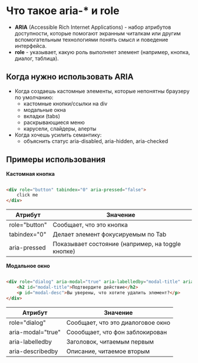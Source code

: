 # Что такое aria-* и role

* **ARIA** (Accessible Rich Internet Applications) - набор атрибутов доступности, которые помогают экранным читалкам или
  другим вспомогательным технологиями понять смысл и поведение интерфейса.
* **role** - указывает, какую роль выполняет элемент (например, кнопка, диалог, таблица).

## Когда нужно использовать ARIA

* Когда создаешь кастомные элементы, которые непонятны браузеру по умолчанию:
    * кастомные кнопки/ссылки на div
    * модальные окна
    * вкладки (tabs)
    * раскрывающиеся меню
    * карусели, слайдеры, алерты
* Когда хочешь усилить семантику:
    * объяснить статус aria-disabled, aria-hidden, aria-checked

## Примеры использования

**Кастомная кнопка**

```html

<div role="button" tabindex="0" aria-pressed="false">
    click me
</div>
```

| Атрибут       | Значение                                          |
|---------------|---------------------------------------------------|
| role="button" | Сообщает, что это кнопка                          |
| tabindex="0"  | Делает элемент фокусируемым по Tab                |
| aria-pressed  | Показывает состояние (например, на toggle кнопке) |

**Модальное окно**

```html

<div role="dialog" aria-modal="true" aria-labelledby="modal-title" aria-describedby="modal-desc">
    <h2 id="modal-title">Подтвердите действие</h2>
    <p id="modal-desc">Вы уверены, что хотите удалить элемент?</p>
</div>
```

| Атрибут           | Значение                          |
|-------------------|-----------------------------------|
| role="dialog"     | Сообщает, что это диалоговое окно |
| aria-modal="true" | Соообщает, что фон заблокирован   |
| aria-labelledby   | Заголовок, читаемым первым        |
| aria-describedby  | Описание, читаемое вторым         |

